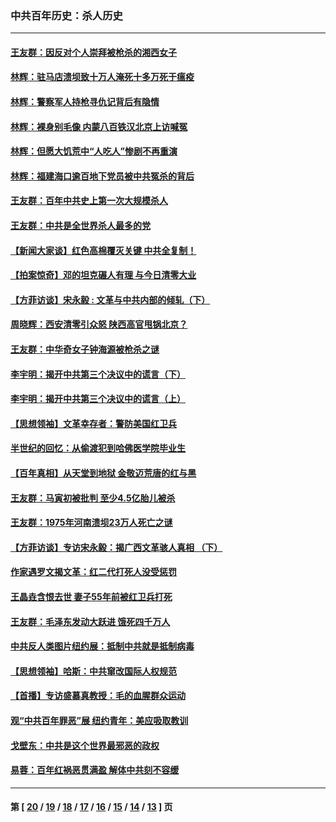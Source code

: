 ### 中共百年历史：杀人历史
---
#### [王友群：因反对个人崇拜被枪杀的湘西女子](../../pages/nf1176106/n14048288.md?08240430) 
#### [林辉：驻马店溃坝致十万人淹死十多万死于瘟疫](../../pages/nf1176106/n14048231.md?08240430) 
#### [林辉：警察军人持枪寻仇记背后有隐情](../../pages/nf1176106/n14029745.md?08240430) 
#### [林辉：裸身别毛像 内蒙八百铁汉北京上访喊冤](../../pages/nf1176106/n14026693.md?08240430) 
#### [林辉：但愿大饥荒中“人吃人”惨剧不再重演](../../pages/nf1176106/n14020531.md?08240430) 
#### [林辉：福建海口逾百地下党员被中共冤杀的背后](../../pages/nf1176106/n13878946.md?08240430) 
#### [王友群：百年中共史上第一次大规模杀人](../../pages/nf1176106/n13863785.md?08240430) 
#### [王友群：中共是全世界杀人最多的党](../../pages/nf1176106/n13860689.md?08240430) 
#### [【新闻大家谈】红色高棉覆灭关键 中共全复制！](../../pages/nf1176106/n13850222.md?08240430) 
#### [【拍案惊奇】邓的坦克碾人有理 与今日清零大业](../../pages/nf1176106/n13729574.md?08240430) 
#### [【方菲访谈】宋永毅 : 文革与中共内部的倾轧（下）](../../pages/nf1176106/n13486836.md?08240430) 
#### [周晓辉：西安清零引众怒 陕西高官甩锅北京？](../../pages/nf1176106/n13484627.md?08240430) 
#### [王友群：中华奇女子钟海源被枪杀之谜](../../pages/nf1176106/n13430555.md?08240430) 
#### [李宇明：揭开中共第三个决议中的谎言（下）](../../pages/nf1176106/n13389389.md?08240430) 
#### [李宇明：揭开中共第三个决议中的谎言（上）](../../pages/nf1176106/n13388697.md?08240430) 
#### [【思想领袖】文革幸存者：警防美国红卫兵](../../pages/nf1176106/n13339289.md?08240430) 
#### [半世纪的回忆：从偷渡犯到哈佛医学院毕业生](../../pages/nf1176106/n13345328.md?08240430) 
#### [【百年真相】从天堂到地狱 金敬迈荒唐的红与黑](../../pages/nf1176106/n13336995.md?08240430) 
#### [王友群：马寅初被批判 至少4.5亿胎儿被杀](../../pages/nf1176106/n13260313.md?08240430) 
#### [王友群：1975年河南溃坝23万人死亡之谜](../../pages/nf1176106/n13231576.md?08240430) 
#### [【方菲访谈】专访宋永毅：揭广西文革骇人真相 （下）](../../pages/nf1176106/n13209074.md?08240430) 
#### [作家遇罗文揭文革：红二代打死人没受惩罚](../../pages/nf1176106/n13205254.md?08240430) 
#### [王晶垚含恨去世 妻子55年前被红卫兵打死](../../pages/nf1176106/n13203590.md?08240430) 
#### [王友群：毛泽东发动大跃进 饿死四千万人](../../pages/nf1176106/n13177158.md?08240430) 
#### [中共反人类图片纽约展：抵制中共就是抵制病毒](../../pages/nf1176106/n13115371.md?08240430) 
#### [【思想领袖】哈斯：中共窜改国际人权规范](../../pages/nf1176106/n13053647.md?08240430) 
#### [【首播】专访盛慕真教授：毛的血腥群众运动](../../pages/nf1176106/n13091782.md?08240430) 
#### [观“中共百年罪恶”展 纽约青年：美应吸取教训](../../pages/nf1176106/n13085246.md?08240430) 
#### [戈壁东：中共是这个世界最邪恶的政权](../../pages/nf1176106/n13085641.md?08240430) 
#### [易蓉：百年红祸恶贯满盈 解体中共刻不容缓](../../pages/nf1176106/n13084455.md?08240430) 

---
#### 第 [ [20](./20.md?08240430) / [19](./19.md?08240430) / [18](./18.md?08240430) / [17](./17.md?08240430) / [16](./16.md?08240430) / [15](./15.md?08240430) / [14](./14.md?08240430) / [13](./13.md?08240430) ] 页
